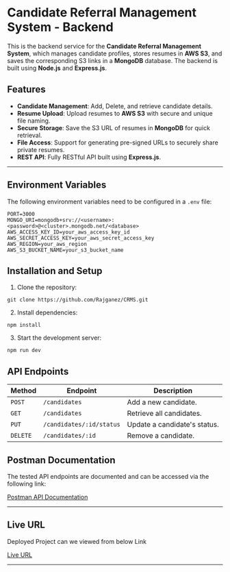 # Candidate Referral Management System - Backend

This is the backend service for the **Candidate Referral Management System**, which manages candidate profiles, stores resumes in **AWS S3**, and saves the corresponding S3 links in a **MongoDB** database. The backend is built using **Node.js** and **Express.js**.

## Features

- **Candidate Management**: Add, Delete, and retrieve candidate details.
- **Resume Upload**: Upload resumes to **AWS S3** with secure and unique file naming.
- **Secure Storage**: Save the S3 URL of resumes in **MongoDB** for quick retrieval.
- **File Access**: Support for generating pre-signed URLs to securely share private resumes.
- **REST API**: Fully RESTful API built using **Express.js**.

---

## Environment Variables

The following environment variables need to be configured in a `.env` file:

```plaintext
PORT=3000
MONGO_URI=mongodb+srv://<username>:<password>@<cluster>.mongodb.net/<database>
AWS_ACCESS_KEY_ID=your_aws_access_key_id
AWS_SECRET_ACCESS_KEY=your_aws_secret_access_key
AWS_REGION=your_aws_region
AWS_S3_BUCKET_NAME=your_s3_bucket_name
```

## Installation and Setup

1. Clone the repository:

```
git clone https://github.com/Rajganez/CRMS.git
```

2. Install dependencies:

```
npm install
```

3. Start the development server:

```
npm run dev
```

## API Endpoints

| **Method** | **Endpoint**             | **Description**                |
| ---------- | ------------------------ | ------------------------------ |
| `POST`     | `/candidates`            | Add a new candidate.           |
| `GET`      | `/candidates`            | Retrieve all candidates.       |
| `PUT`      | `/candidates/:id/status` | Update a candidate's status.   |
| `DELETE`   | `/candidates/:id`        | Remove a candidate.            |

## Postman Documentation

The tested API endpoints are documented and can be accessed via the following link:

[Postman API Documentation](https://documenter.getpostman.com/view/34103499/2sAYQakWHS)

---

## Live URL

Deployed Project can we viewed from below Link

[Live URL](https://workotaskbyraj.netlify.app/)

---